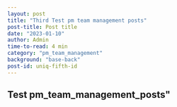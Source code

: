 ```yaml
---
layout: post
title: "Third Test pm team management posts"
post-title: Post title
date: "2023-01-10"
author: Admin
time-to-read: 4 min
category: "pm_team_management"
background: "base-back"
post-id: uniq-fifth-id
---
```


## Test pm_team_management_posts"